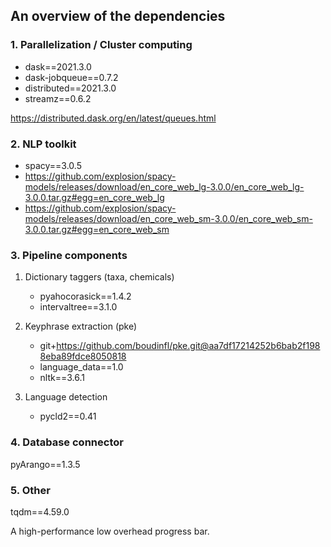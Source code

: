 ## An overview of the dependencies

### 1. Parallelization / Cluster computing

- dask==2021.3.0
- dask-jobqueue==0.7.2
- distributed==2021.3.0
- streamz==0.6.2

https://distributed.dask.org/en/latest/queues.html

### 2. NLP toolkit

- spacy==3.0.5
- https://github.com/explosion/spacy-models/releases/download/en_core_web_lg-3.0.0/en_core_web_lg-3.0.0.tar.gz#egg=en_core_web_lg
- https://github.com/explosion/spacy-models/releases/download/en_core_web_sm-3.0.0/en_core_web_sm-3.0.0.tar.gz#egg=en_core_web_sm

### 3. Pipeline components

1. Dictionary taggers (taxa, chemicals)
   - pyahocorasick==1.4.2
   - intervaltree==3.1.0

2. Keyphrase extraction (pke)
   - git+https://github.com/boudinfl/pke.git@aa7df17214252b6bab2f1988eba89fdce8050818
   - language_data==1.0
   - nltk==3.6.1
3. Language detection
   - pycld2==0.41

### 4. Database connector

pyArango==1.3.5

### 5. Other

tqdm==4.59.0

A high-performance low overhead progress bar.



